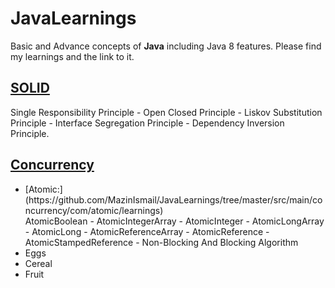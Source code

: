 # JavaLearnings
Basic and Advance concepts of **Java** including Java 8 features. Please find my learnings and the link to it.

## [SOLID](https://github.com/MazinIsmail/JavaLearnings/tree/master/src/main/solid/com/solid)
Single Responsibility Principle - Open Closed Principle - Liskov Substitution Principle - Interface Segregation Principle - Dependency Inversion Principle.


## [Concurrency](https://github.com/MazinIsmail/JavaLearnings/tree/master/src/main/concurrency/com)
<ul>
	<li>[Atomic:](https://github.com/MazinIsmail/JavaLearnings/tree/master/src/main/concurrency/com/atomic/learnings)</li>
    AtomicBoolean - AtomicIntegerArray - AtomicInteger - AtomicLongArray - AtomicLong - AtomicReferenceArray - AtomicReference - AtomicStampedReference - Non-Blocking And Blocking Algorithm
    <li>Eggs</li>
    <li>Cereal</li>
    <li>Fruit</li>
</ul>


